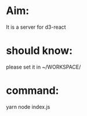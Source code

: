# Aim:
It is a server for d3-react

# should know:
please set it in ~/WORKSPACE/

# command:
yarn
node index.js
